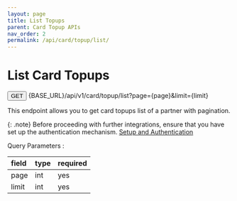 ```yaml
---
layout: page
title: List Topups
parent: Card Topup APIs
nav_order: 2
permalink: /api/card/topup/list/
---
```


# List Card Topups

<button type="button" name="button" class="btn btn-purple fs-1">GET</button>
{BASE_URL}/api/v1/card/topup/list?page={page}&limit={limit}

This endpoint allows you to get card topups list of a partner with pagination.

{: .note}
Before proceeding with further integrations, ensure that you have set up the authentication mechanism. [Setup and Authentication](/trydoc.github.io/setup)

Query Parameters :

| field     | type      | required  |
|:----------|:----------|:----------|
| page      | int       | yes       |
| limit     | int       | yes       |
